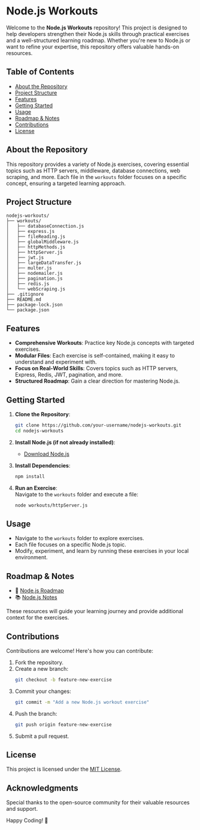 # Node.js Workouts  

Welcome to the **Node.js Workouts** repository! This project is designed to help developers strengthen their Node.js skills through practical exercises and a well-structured learning roadmap. Whether you're new to Node.js or want to refine your expertise, this repository offers valuable hands-on resources.  

## Table of Contents  

- [About the Repository](#about-the-repository)  
- [Project Structure](#project-structure)  
- [Features](#features)  
- [Getting Started](#getting-started)  
- [Usage](#usage)  
- [Roadmap & Notes](#roadmap--notes)  
- [Contributions](#contributions)  
- [License](#license)  

## About the Repository  

This repository provides a variety of Node.js exercises, covering essential topics such as HTTP servers, middleware, database connections, web scraping, and more. Each file in the `workouts` folder focuses on a specific concept, ensuring a targeted learning approach.  

## Project Structure  

```plaintext  
nodejs-workouts/  
├── workouts/  
│   ├── databaseConnection.js  
│   ├── express.js  
│   ├── fileReading.js  
│   ├── globalMiddleware.js  
│   ├── httpMethods.js  
│   ├── httpServer.js  
│   ├── jwt.js  
│   ├── largeDataTransfer.js  
│   ├── multer.js  
│   ├── nodemailer.js  
│   ├── pagination.js  
│   ├── redis.js  
│   └── webScraping.js  
├── .gitignore  
├── README.md  
├── package-lock.json  
└── package.json  
```  

## Features  

- **Comprehensive Workouts**: Practice key Node.js concepts with targeted exercises.  
- **Modular Files**: Each exercise is self-contained, making it easy to understand and experiment with.  
- **Focus on Real-World Skills**: Covers topics such as HTTP servers, Express, Redis, JWT, pagination, and more.  
- **Structured Roadmap**: Gain a clear direction for mastering Node.js.  

## Getting Started  

1. **Clone the Repository**:  
   ```bash  
   git clone https://github.com/your-username/nodejs-workouts.git  
   cd nodejs-workouts  
   ```  

2. **Install Node.js (if not already installed)**:  
   - [Download Node.js](https://nodejs.org/)  

3. **Install Dependencies**:  
   ```bash  
   npm install  
   ```  

4. **Run an Exercise**:  
   Navigate to the `workouts` folder and execute a file:  
   ```bash  
   node workouts/httpServer.js  
   ```  

## Usage  

- Navigate to the `workouts` folder to explore exercises.  
- Each file focuses on a specific Node.js topic.  
- Modify, experiment, and learn by running these exercises in your local environment.  

## Roadmap & Notes  

- 📖 [Node.js Roadmap](https://roadmap.sh/nodejs)  
- 📚 [Node.js Notes](https://bronotes.super.site/week-7-node)  

These resources will guide your learning journey and provide additional context for the exercises.  

## Contributions  

Contributions are welcome! Here's how you can contribute:  

1. Fork the repository.  
2. Create a new branch:  
   ```bash  
   git checkout -b feature-new-exercise  
   ```  
3. Commit your changes:  
   ```bash  
   git commit -m "Add a new Node.js workout exercise"  
   ```  
4. Push the branch:  
   ```bash  
   git push origin feature-new-exercise  
   ```  
5. Submit a pull request.  

## License  

This project is licensed under the [MIT License](LICENSE).  

## Acknowledgments  

Special thanks to the open-source community for their valuable resources and support.  

Happy Coding! 🚀  